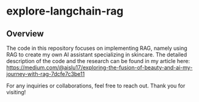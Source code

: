 # explore-langchain-rag
## Overview
The code in this repository focuses on implementing RAG, namely using RAG to create my own AI assistant specializing in skincare.
The detailed description of the code and the research can be found in my article here: https://medium.com/@aislu17/exploring-the-fusion-of-beauty-and-ai-my-journey-with-rag-7dcfe7c3be11

For any inquiries or collaborations, feel free to reach out. Thank you for visiting!
